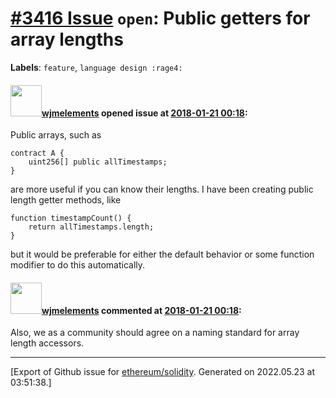 # [\#3416 Issue](https://github.com/ethereum/solidity/issues/3416) `open`: Public getters for array lengths
**Labels**: `feature`, `language design :rage4:`


#### <img src="https://avatars.githubusercontent.com/u/799573?v=4" width="50">[wjmelements](https://github.com/wjmelements) opened issue at [2018-01-21 00:18](https://github.com/ethereum/solidity/issues/3416):

Public arrays, such as
```
contract A {
    uint256[] public allTimestamps;
}
```
are more useful if you can know their lengths. I have been creating public length getter methods, like
```
function timestampCount() {
    return allTimestamps.length;
}
```
but it would be preferable for either the default behavior or some function modifier to do this automatically.

#### <img src="https://avatars.githubusercontent.com/u/799573?v=4" width="50">[wjmelements](https://github.com/wjmelements) commented at [2018-01-21 00:18](https://github.com/ethereum/solidity/issues/3416#issuecomment-359214279):

Also, we as a community should agree on a naming standard for array length accessors.


-------------------------------------------------------------------------------



[Export of Github issue for [ethereum/solidity](https://github.com/ethereum/solidity). Generated on 2022.05.23 at 03:51:38.]
